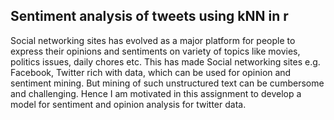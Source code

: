 ## Sentiment analysis of tweets using kNN in r

Social networking sites has evolved as a major platform for people to express their opinions and sentiments on variety of topics like movies, politics issues, daily chores etc. This has made Social networking sites e.g. Facebook, Twitter rich with data, which can be used for opinion and sentiment mining. But mining of such unstructured text can be cumbersome and challenging. Hence I am motivated in this assignment to develop a model for sentiment and opinion analysis for twitter data.
